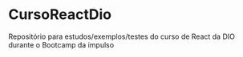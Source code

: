 # CursoReactDio
Repositório para estudos/exemplos/testes do curso de React da DIO durante o Bootcamp da impulso
